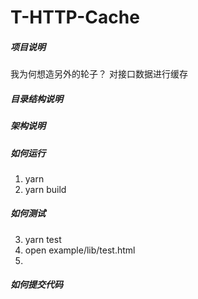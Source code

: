 # T-HTTP-Cache

##### 项目说明

我为何想造另外的轮子？
对接口数据进行缓存

##### 目录结构说明

##### 架构说明

##### 如何运行

1. yarn
2. yarn build

##### 如何测试

3. yarn test
4. open example/lib/test.html
5.

##### 如何提交代码
